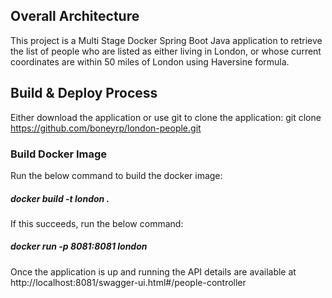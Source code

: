 ## Overall Architecture

This project is a Multi Stage Docker Spring Boot Java application to retrieve the list of people who are listed as either living in London, or whose current coordinates are within 50 miles of London using Haversine formula.

## Build & Deploy Process

Either download the application or use git to clone the application:
git clone https://github.com/boneyrp/london-people.git

### Build Docker Image

Run the below command to build the docker image: 
##### docker build -t london .



If this succeeds, run the below command:
##### docker run -p 8081:8081 london



Once the application is up and running the API details are available at http://localhost:8081/swagger-ui.html#/people-controller
